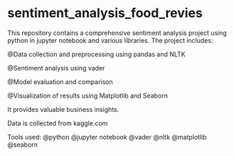 # sentiment_analysis_food_revies
This repository contains a comprehensive sentiment analysis project using python in jupyter notebook and various libraries. The project includes:

@Data collection and preprocessing using pandas and NLTK

@Sentiment analysis using vader

@Model evaluation and comparison 

@Visualization of results using Matplotlib and Seaborn

It provides valuable business insights.

Data is collected from kaggle.com

Tools used:
@python @jupyter notebook
@vader @nltk @matplotlib @seaborn

